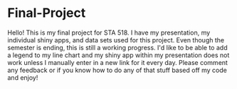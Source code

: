 # Final-Project
Hello!
This is my final project for STA 518. I have my presentation, my individual shiny apps, and data sets used for this project. Even though the semester is ending, this is still a working progress. I'd like to be able to add a legend to my line chart and my shiny app within my presentation does not work unless I manually enter in a new link for it every day. Please comment any feedback or if you know how to do any of that stuff based off my code and enjoy!
